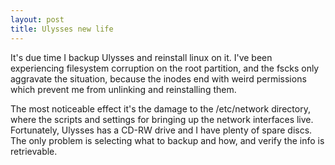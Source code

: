 ```yaml
---
layout: post
title: Ulysses new life
---
```


It's due time I backup Ulysses and reinstall linux on it. I've been experiencing filesystem corruption on the root partition, and the <c>fsck</c>s only aggravate the situation, because the inodes end with weird permissions which prevent me from unlinking and reinstalling them.

The most noticeable effect it's the damage to the <c>/etc/network</c> directory, where the scripts and settings for bringing up the network interfaces live. Fortunately, Ulysses has a CD-RW drive and I have plenty of spare discs. The only problem is selecting what to backup and how, and verify the info is retrievable.
